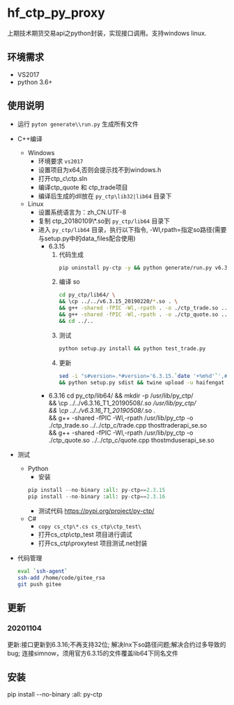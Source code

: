 # hf_ctp_py_proxy
上期技术期货交易api之python封装，实现接口调用。支持windows linux.

## 环境需求
* VS2017
* python 3.6+

## 使用说明
* 运行 `pyton generate\\run.py` 生成所有文件
* C++编译
    * Windows
        * 环境要求 `vs2017`
        * 设置项目为x64,否则会提示找不到windows.h
        * 打开ctp_c\\ctp.sln
        * 编译ctp_quote 和 ctp_trade项目
        * 编译后生成的dll放在 `py_ctp\lib32|lib64` 目录下
    * Linux
        * 设置系统语言为：zh_CN.UTF-8
        * 复制 ctp_20180109\\*.so到 `py_ctp/lib64` 目录下
        * 进入 `py_ctp/lib64` 目录，执行以下指令, -Wl,rpath=指定so路径(需要与setup.py中的data_files配合使用)
            * 6.3.15
                1. 代码生成
                    ```bash
                    pip uninstall py-ctp -y && python generate/run.py v6.3.15_20190220
                    ```
                2. 编译 so
                    ```bash
                    cd py_ctp/lib64/ \
                    && \cp ../../v6.3.15_20190220/*.so . \
                    && g++ -shared -fPIC -Wl,-rpath . -o ./ctp_trade.so ../../ctp_c/trade.cpp thosttraderapi_se.so \
                    && g++ -shared -fPIC -Wl,-rpath . -o ./ctp_quote.so ../../ctp_c/quote.cpp  thostmduserapi_se.so \
                    && cd ../..
                    ```
                3. 测试
                    ```bash
                    python setup.py install && python test_trade.py
                    ```
                4. 更新
                    ```bash
                    sed -i "s#version=.*#version='6.3.15.`date '+%m%d'`',#g" setup.py \
                    && python setup.py sdist && twine upload -u haifengat dist/*6.3.15.`date '+%m%d'`*
                    ```
            * 6.3.16
                cd py_ctp/lib64/ && mkdir -p /usr/lib/py_ctp/ \
                && \cp ../../v6.3.16_T1_20190508/*.so /usr/lib/py_ctp/ \
                && \cp ../../v6.3.16_T1_20190508/*.so . \
                && g++ -shared -fPIC -Wl,-rpath /usr/lib/py_ctp -o ./ctp_trade.so ../../ctp_c/trade.cpp thosttraderapi_se.so \
                && g++ -shared -fPIC -Wl,-rpath /usr/lib/py_ctp -o ./ctp_quote.so ../../ctp_c/quote.cpp  thostmduserapi_se.so
* 测试
    * Python
        * 安装 
        ```python
        pip install --no-binary :all: py-ctp==2.3.15
        pip install --no-binary :all: py-ctp==2.3.16
        ```
        * 测试代码 https://pypi.org/project/py-ctp/
    * C#
        * `copy cs_ctp\*.cs cs_ctp\ctp_test\`
        * 打开cs_ctp\ctp_test 项目进行调试
        * 打开cs_ctp\proxytest 项目测试.net封装

* 代码管理
    ```bash
    eval `ssh-agent`
    ssh-add /home/code/gitee_rsa
    git push gitee
    ```
## 更新
### 20201104
更新:接口更新到6.3.16;不再支持32位; 解决lnx下so路径问题;解决合约过多导致的bug;
连接simnow，须用官方6.3.15的文件覆盖lib64下同名文件
## 安装
pip install --no-binary :all: py-ctp
